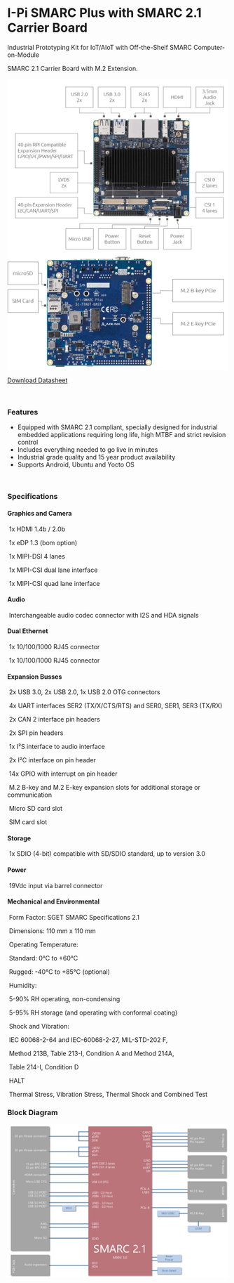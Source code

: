 I-Pi SMARC Plus with SMARC 2.1 Carrier Board 
===


Industrial Prototyping Kit for IoT/AIoT with Off-the-Shelf SMARC Computer-on-Module

SMARC 2.1 Carrier Board with M.2 Extension.

<img src="UserInterfaces.assets/I-Pi-SMARC-IMX8M-Plus-interfaces-B.jpg" alt="img" style="zoom: 67%; margin-left: auto; margin-right: auto; display: block;" />

<img src="UserInterfaces.assets/I-Pi-SMARC-IMX8M-Plus-interfaces-A.png" alt="img" style="zoom: 67%; margin-left: auto; margin-right: auto; display: block;" />




[Download Datasheet](https://hq0epm0west0us0storage.blob.core.windows.net/$web/public/SMARC/LEC-iMX8MP/documentation/ADLINK-I-Pi-IMX8M-PLUS-Datasheet.pdf)

<br>

<div class = "bullets">

### **Features**


*	Equipped with SMARC 2.1 compliant, specially designed for
industrial embedded applications requiring long life, high MTBF and
strict revision control
* Includes everything needed to go live in minutes
* Industrial grade quality and 15 year product availability
*  Supports Android, Ubuntu and Yocto OS
<br>

### **Specifications**

#### Graphics and Camera

​	1x HDMI 1.4b / 2.0b 

​    1x eDP 1.3 (bom option) 

​    1x MIPI-DSI 4 lanes  

​    1x MIPI-CSI dual lane interface  

​    1x MIPI-CSI quad lane interface 

#### **Audio**	 

​    Interchangeable audio codec connector with I2S and HDA signals 

#### **Dual Ethernet**	 

​    1x 10/100/1000 RJ45 connector 

​    1x 10/100/1000 RJ45 connector 

#### **Expansion Busses**	 

​     2x USB 3.0, 2x USB 2.0, 1x USB 2.0 OTG connectors 

​     4x UART interfaces SER2 (TX/X/CTS/RTS) and SER0, SER1, SER3 (TX/RX) 

​     2x CAN 2 interface pin headers 

​     2x SPI pin headers 

​     1x I²S interface to audio interface  

​     2x I²C interface on pin header 

​     14x GPIO with interrupt on pin header

​      M.2 B-key and M.2 E-key expansion slots for additional storage or communication

​      Micro SD card slot

​      SIM card slot

#### **Storage**	 

​      1x SDIO (4-bit) compatible with SD/SDIO standard, up to version 3.0 

#### **Power** 

​      19Vdc input via barrel connector 

#### **Mechanical and Environmental**	 

​      Form Factor: SGET SMARC Specifications 2.1 

​      Dimensions: 110 mm x 110 mm 

​      Operating Temperature:	

​            Standard: 0°C to +60°C 

​            Rugged: -40°C to +85°C (optional) 

​       Humidity:

​            5-90% RH operating, non-condensing 

​            5-95% RH storage (and operating with conformal coating) 

​       Shock and Vibration:	

​            IEC 60068-2-64 and IEC-60068-2-27, MIL-STD-202 F,  

​            Method 213B, Table 213-I, Condition A and Method 214A,  

​            Table 214-I, Condition D 

​        HALT			

​             Thermal Stress, Vibration Stress, Thermal Shock and Combined Test 



### **Block Diagram** 

<center>
<img src="CarrierIntroduction.assets/block_diagram-1616579611776.PNG"   /> 
</center>
</div>


<style>
.bullets ul li {
    list-style-type: disc;
 }
 .bullets ol li {
    list-style-type: decimal;
 }
</style>
